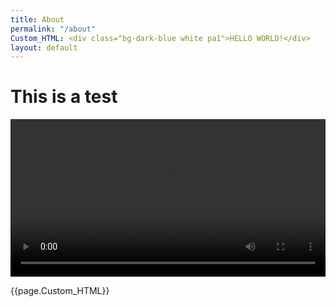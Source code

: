```yaml
---
title: About
permalink: "/about"
Custom_HTML: <div class="bg-dark-blue white pa1">HELLO WORLD!</div>
layout: default
---
```


# This is a test

<video controls width="100%" loop>
    <source src="/uploads/Wellbeing_2.mp4" type="video/mp4">
</video>

{{page.Custom_HTML}}
